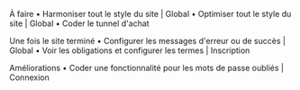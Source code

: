 À faire
• Harmoniser tout le style du site | Global
• Optimiser tout le style du site | Global
• Coder le tunnel d'achat

Une fois le site terminé
• Configurer les messages d'erreur ou de succès | Global
• Voir les obligations et configurer les termes | Inscription

Améliorations
• Coder une fonctionnalité pour les mots de passe oubliés | Connexion
